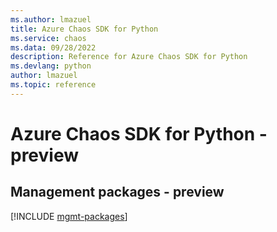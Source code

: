 ```yaml
---
ms.author: lmazuel
title: Azure Chaos SDK for Python
ms.service: chaos
ms.data: 09/28/2022
description: Reference for Azure Chaos SDK for Python
ms.devlang: python
author: lmazuel
ms.topic: reference
---
```

# Azure Chaos SDK for Python - preview

## Management packages - preview
[!INCLUDE [mgmt-packages](chaos-mgmt-index.md)]